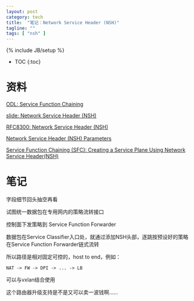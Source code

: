 ```yaml
---
layout: post
category: tech
title:  "笔记：Network Service Header (NSH)"
tagline: ""
tags: [ "nsh" ] 
---
```

{% include JB/setup %}

* TOC
{:toc}

# 资料

[ODL: Service Function Chaining](https://events.static.linuxfound.org/sites/events/files/slides/odl%20summit%20sfc%20v5.pdf)

[slide: Network Service Header (NSH) ](https://www.ietf.org/proceedings/90/slides/slides-90-sfc-4.pdf)

[RFC8300: Network Service Header (NSH)](https://tools.ietf.org/html/rfc8300)

[Network Service Header (NSH) Parameters](https://www.iana.org/assignments/nsh/nsh.xhtml)

[Service Function Chaining (SFC): Creating a Service Plane Using Network Service Header(NSH)](https://www.opennetworking.org/images/stories/downloads/sdn-resources/IEEE-papers/service-function-chaining.pdf)

# 笔记

字段细节回头抽空再看

试图统一数据包在专用网内的策略流转接口

控制面下发策略到 Service Function Forwarder

数据包在Service Classifier入口处，就通过添加NSH头部，逐跳按预设好的策略在Service Function Forwarder链式流转

所以路径是相对固定可控的，host to end，例如：

    NAT -> FW -> DPI -> ... -> LB

可以与vxlan结合使用

这个路由器升级支持是不是又可以卖一波钱啊……
